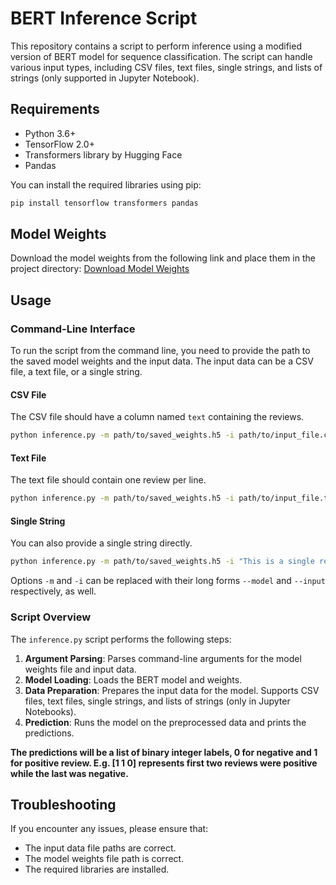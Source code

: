 # BERT Inference Script

This repository contains a script to perform inference using a modified version of BERT model for sequence classification. The script can handle various input types, including CSV files, text files, single strings, and lists of strings (only supported in Jupyter Notebook).

## Requirements

- Python 3.6+
- TensorFlow 2.0+
- Transformers library by Hugging Face
- Pandas

You can install the required libraries using pip:

```sh
pip install tensorflow transformers pandas
```

## Model Weights

Download the model weights from the following link and place them in the project directory:
[Download Model Weights](https://drive.google.com/file/d/1oPnVUU-9DetlfbZcI79hIId23joXskkw/view?usp=drive_link)

## Usage

### Command-Line Interface

To run the script from the command line, you need to provide the path to the saved model weights and the input data. The input data can be a CSV file, a text file, or a single string.


#### CSV File

The CSV file should have a column named `text` containing the reviews.

```sh
python inference.py -m path/to/saved_weights.h5 -i path/to/input_file.csv
```

#### Text File

The text file should contain one review per line.

```sh
python inference.py -m path/to/saved_weights.h5 -i path/to/input_file.txt
```

#### Single String

You can also provide a single string directly.

```sh
python inference.py -m path/to/saved_weights.h5 -i "This is a single review."
```

Options ```-m``` and ```-i``` can be replaced with their long forms ```--model``` and ```--input``` respectively, as well.

### Script Overview

The `inference.py` script performs the following steps:

1. **Argument Parsing**: Parses command-line arguments for the model weights file and input data.
2. **Model Loading**: Loads the BERT model and weights.
3. **Data Preparation**: Prepares the input data for the model. Supports CSV files, text files, single strings, and lists of strings (only in Jupyter Notebooks).
4. **Prediction**: Runs the model on the preprocessed data and prints the predictions.

**The predictions will be a list of binary integer labels, 0 for negative and 1 for positive review. E.g. [1 1 0] represents first two reviews were positive while the last was negative.**

## Troubleshooting

If you encounter any issues, please ensure that:
- The input data file paths are correct.
- The model weights file path is correct.
- The required libraries are installed.